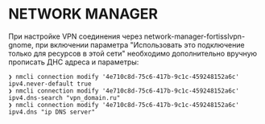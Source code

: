# NETWORK MANAGER

При настройке VPN соединения через network-manager-fortisslvpn-gnome, при включении параметра "Использовать это подключение только для ресурсов в этой сети" необходимо дополнительно вручную прописать ДНС адреса и параметры:

```
❯ nmcli connection modify '4e710c8d-75c6-417b-9c1c-459248152a6c' ipv4.never-default true
❯ nmcli connection modify '4e710c8d-75c6-417b-9c1c-459248152a6c' ipv4.dns-search "vpn_domain.ru"
❯ nmcli connection modify '4e710c8d-75c6-417b-9c1c-459248152a6c' ipv4.dns "ip DNS server"
```
